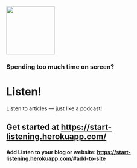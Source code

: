 <img src="https://yakshag.github.io/listen/headphones.png" height="128px" />

### Spending too much time on screen?
# Listen!

Listen to articles — just like a podcast!


## **Get started at https://start-listening.herokuapp.com/**


#### Add Listen to your blog or website: https://start-listening.herokuapp.com/#add-to-site
